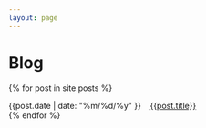 ```yaml
---
layout: page
---
```

# Blog
{% for post in site.posts %}
  <div class="post-div">
  <span class="date">{{post.date | date: "%m/%d/%y" }}&nbsp;&nbsp;&nbsp;</span>
  <a href="{{post.url}}">{{post.title}}</a>
  <!--<div class="post-preview">{{post.content | strip_html | truncatewords: 60}}</div>-->
  </div>
{% endfor %}
